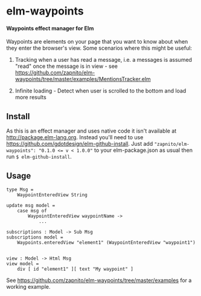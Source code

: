 # elm-waypoints
#### Waypoints effect manager for Elm

Waypoints are elements on your page that you want to know about when they enter the browser's view. Some scenarios where this might be useful:

1) Tracking when a user has read a message, i.e. a messages is assumed "read" once the message is in view - see https://github.com/zapnito/elm-waypoints/tree/master/examples/MentionsTracker.elm

2) Infinite loading - Detect when user is scrolled to the bottom and load more results


## Install

As this is an effect manager and uses native code it isn't available at http://package.elm-lang.org. Instead you'll need to use https://github.com/gdotdesign/elm-github-install. Just add `"zapnito/elm-waypoints": "0.1.0 <= v < 1.0.0"`  to your elm-package.json as usual then run `$ elm-github-install`.


## Usage

```
type Msg =
    WaypointEnteredView String

update msg model =
    case msg of
        WaypointEnteredView waypointName ->
            ...

subscriptions : Model -> Sub Msg
subscriptions model =
    Waypoints.enteredView "element1" (WaypointEnteredView "waypoint1")


view : Model -> Html Msg
view model =
    div [ id "element1" ][ text "My waypoint" ]
```

See https://github.com/zapnito/elm-waypoints/tree/master/examples for a working example.

